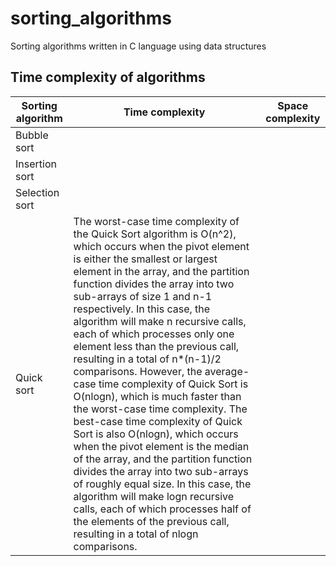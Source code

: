 # sorting_algorithms
Sorting algorithms written in C language using data structures

## Time complexity of algorithms
| Sorting algorithm | Time complexity | Space complexity |
|---|---|---|
| Bubble sort |||
| Insertion sort |||
| Selection sort |||
| Quick sort | The worst-case time complexity of the Quick Sort algorithm is O(n^2), which occurs when the pivot element is either the smallest or largest element in the array, and the partition function divides the array into two sub-arrays of size 1 and n-1 respectively. In this case, the algorithm will make n recursive calls, each of which processes only one element less than the previous call, resulting in a total of n*(n-1)/2 comparisons. However, the average-case time complexity of Quick Sort is O(nlogn), which is much faster than the worst-case time complexity. The best-case time complexity of Quick Sort is also O(nlogn), which occurs when the pivot element is the median of the array, and the partition function divides the array into two sub-arrays of roughly equal size. In this case, the algorithm will make logn recursive calls, each of which processes half of the elements of the previous call, resulting in a total of nlogn comparisons. ||
